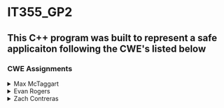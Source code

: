 # IT355_GP2

## This C++ program was built to represent a safe applicaiton following the CWE's listed below

### CWE Assignments
<details>
  <summary>Max McTaggart</summary>

  - CWE-416: Use after free
  - CWE-415: Double Free
  - CWE-457: Use of uninitialized variable
  - CWE-478: Missing Default Case in Multiple Condition Expression
  - CWE-562: Return of Stack Variable Address
  - CWE-910: Use of Expired File Descriptor
</details>

<details>
  <summary>Evan Rogers</summary>

  - CWE-681: Incorrect Conversion between Numeric Types 
  - CWE-369: Divide by Zero 
  - CWE-584: Return Inside Finally Block 
  - CWE-570: Expression is Always False
  - CWE-571: Expression is Always True
  - CWE-480: Use of Incorrect Operator 
</details>

<details>
  <summary>Zach Contreras</summary>

  - CWE-190: Prevent Integer Overflow
  - CWE-126: Prevent Buffer Over-read
  - CWE-457: Use of Unintialized Variable
  - CWE-404: Improper Resource Shutdown
  - CWE-772: Missing Release of Resource 
  - CWE-126: Prevent Buffer Over-read
</details>
